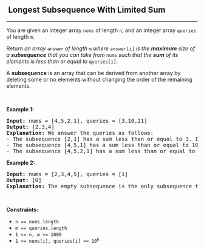 <h2>  Longest Subsequence With Limited Sum</h2><hr><div><p>You are given an integer array <code>nums</code> of length <code>n</code>, and an integer array <code>queries</code> of length <code>m</code>.</p>

<p>Return <em>an array </em><code>answer</code><em> of length </em><code>m</code><em> where </em><code>answer[i]</code><em> is the <strong>maximum</strong> size of a <strong>subsequence</strong> that you can take from </em><code>nums</code><em> such that the <strong>sum</strong> of its elements is less than or equal to </em><code>queries[i]</code>.</p>

<p>A <strong>subsequence</strong> is an array that can be derived from another array by deleting some or no elements without changing the order of the remaining elements.</p>

<p>&nbsp;</p>
<p><strong class="example">Example 1:</strong></p>

<pre><strong>Input:</strong> nums = [4,5,2,1], queries = [3,10,21]
<strong>Output:</strong> [2,3,4]
<strong>Explanation:</strong> We answer the queries as follows:
- The subsequence [2,1] has a sum less than or equal to 3. It can be proven that 2 is the maximum size of such a subsequence, so answer[0] = 2.
- The subsequence [4,5,1] has a sum less than or equal to 10. It can be proven that 3 is the maximum size of such a subsequence, so answer[1] = 3.
- The subsequence [4,5,2,1] has a sum less than or equal to 21. It can be proven that 4 is the maximum size of such a subsequence, so answer[2] = 4.
</pre>

<p><strong class="example">Example 2:</strong></p>

<pre><strong>Input:</strong> nums = [2,3,4,5], queries = [1]
<strong>Output:</strong> [0]
<strong>Explanation:</strong> The empty subsequence is the only subsequence that has a sum less than or equal to 1, so answer[0] = 0.</pre>

<p>&nbsp;</p>
<p><strong>Constraints:</strong></p>

<ul>
	<li><code>n == nums.length</code></li>
	<li><code>m == queries.length</code></li>
	<li><code>1 &lt;= n, m &lt;= 1000</code></li>
	<li><code>1 &lt;= nums[i], queries[i] &lt;= 10<sup>6</sup></code></li>
</ul>
</div>